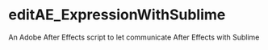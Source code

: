 # editAE_ExpressionWithSublime
An Adobe After Effects script to let communicate After Effects with Sublime
